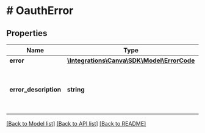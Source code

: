 # # OauthError

## Properties

Name | Type | Description | Notes
------------ | ------------- | ------------- | -------------
**error** | [**\Integrations\Canva\SDK\Model\ErrorCode**](ErrorCode.md) |  |
**error_description** | **string** | A human-readable description of what went wrong. |

[[Back to Model list]](../../README.md#models) [[Back to API list]](../../README.md#endpoints) [[Back to README]](../../README.md)
